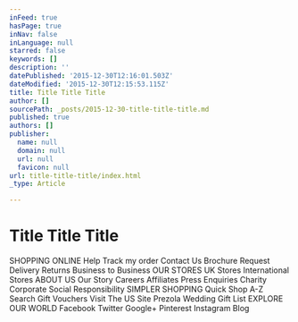 ```yaml
---
inFeed: true
hasPage: true
inNav: false
inLanguage: null
starred: false
keywords: []
description: ''
datePublished: '2015-12-30T12:16:01.503Z'
dateModified: '2015-12-30T12:15:53.115Z'
title: Title Title Title
author: []
sourcePath: _posts/2015-12-30-title-title-title.md
published: true
authors: []
publisher:
  name: null
  domain: null
  url: null
  favicon: null
url: title-title-title/index.html
_type: Article

---
```

# Title Title Title

SHOPPING ONLINE
Help
Track my order
Contact Us
Brochure Request
Delivery
Returns
Business to Business
OUR STORES
UK Stores
International Stores
ABOUT US
Our Story
Careers
Affiliates
Press Enquiries
Charity
Corporate Social Responsibility
SIMPLER SHOPPING
Quick Shop
A-Z Search
Gift Vouchers
Visit The US Site
Prezola Wedding Gift List
EXPLORE OUR WORLD
Facebook
Twitter
Google+
Pinterest
Instagram
Blog